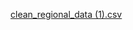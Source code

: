 [clean_regional_data (1).csv](https://github.com/user-attachments/files/18067006/clean_regional_data.1.csv)
